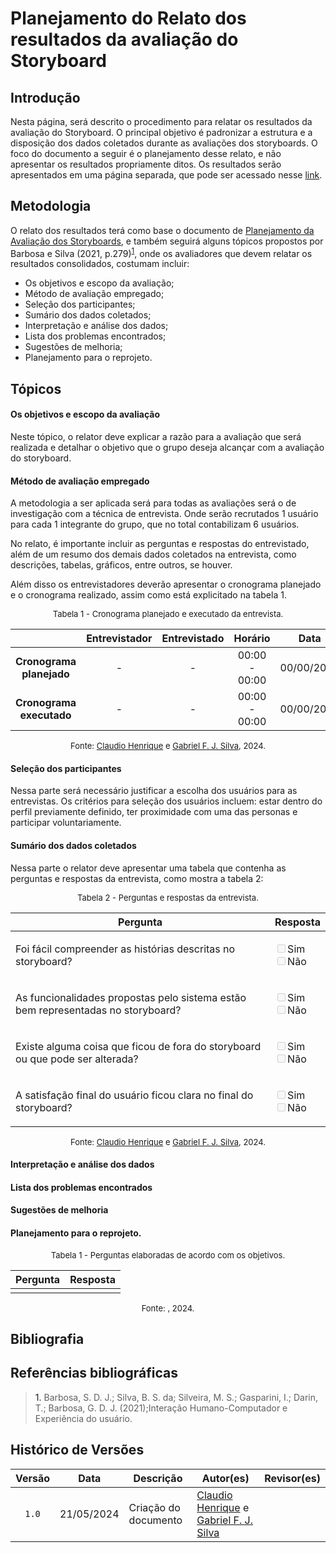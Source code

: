 # Planejamento do Relato dos resultados da avaliação do Storyboard

## Introdução

Nesta página, será descrito o procedimento para relatar os resultados da avaliação do Storyboard. O principal objetivo é padronizar a estrutura e a disposição dos dados coletados durante as avaliações dos storyboards. O foco do documento a seguir é o planejamento desse relato, e não apresentar os resultados propriamente ditos. Os resultados serão apresentados em uma página separada, que pode ser acessado nesse [link](https://interacao-humano-computador.github.io/2024.1-Correios/).

## Metodologia
O relato dos resultados terá como base o documento de [Planejamento da Avaliação dos Storyboards](), e também seguirá alguns tópicos propostos por Barbosa e Silva (2021, p.279)<sup><a href=#ref1>1</a></sup>, onde os avaliadores que devem relatar os resultados consolidados, costumam incluir:

- Os objetivos e escopo da avaliação;
- Método de avaliação empregado;
- Seleção dos participantes;
- Sumário dos dados coletados;
- Interpretação e análise dos dados;
- Lista dos problemas encontrados;
- Sugestões de melhoria;
- Planejamento para o reprojeto.


## Tópicos

#### Os objetivos e escopo da avaliação

Neste tópico, o relator deve explicar a razão para a avaliação que será realizada e detalhar o objetivo que o grupo deseja alcançar com a avaliação do storyboard.

#### Método de avaliação empregado

A metodologia a ser aplicada será para todas as avaliações será o de investigação com a técnica de entrevista. Onde serão recrutados 1 usuário para cada 1 integrante do grupo, que no total contabilizam 6 usuários.

No relato, é importante incluir as perguntas e respostas do entrevistado, além de um resumo dos demais dados coletados na entrevista, como descrições, tabelas, gráficos, entre outros, se houver.

Além disso os entrevistadores deverão apresentar o cronograma planejado e o cronograma realizado, assim como está explicitado na tabela 1.

<center>

<font size="2"><p style="text-align: center">Tabela 1 - Cronograma planejado e executado da entrevista.</p></font>


| | Entrevistador | Entrevistado | Horário | Data | Local | 
| :----: | :-----------: | :----------: | :-----: |:----:| :----:| 
| **Cronograma planejado** | - | - |00:00 - 00:00  | 00/00/2024  | Presencial | 
| **Cronograma executado** | - | - |00:00 - 00:00  | 00/00/2024  | Presencial | 


<font size="2"><p style="text-align: center">Fonte: [Claudio Henrique][ClaudioGH] e [Gabriel F. J. Silva][GabrielFGH], 2024.</p></font>

</center>


#### Seleção dos participantes

Nessa parte será necessário justificar a escolha dos usuários para as entrevistas. Os critérios para seleção dos usuários incluem: estar dentro do perfil previamente definido, ter proximidade com uma das personas e participar voluntariamente.

#### Sumário dos dados coletados

Nessa parte o relator deve apresentar uma tabela que contenha as perguntas e respostas da entrevista, como mostra a tabela 2:


<font size="2"><p style="text-align: center">Tabela 2 - Perguntas e respostas da entrevista.</p></font>

<center>

|Pergunta | Resposta |
|-|-|
| <p>Foi fácil compreender as histórias descritas no storyboard?</p> | <label><input type="checkbox" disabled>Sim</label><br><label><input type="checkbox" disabled>Não</label>  |
| <p> As funcionalidades propostas pelo sistema estão bem representadas no storyboard?</p> | <label><input type="checkbox" disabled>Sim</label><br><label><input type="checkbox" disabled>Não</label> |
| <p> Existe alguma coisa que ficou de fora do storyboard ou que pode ser alterada? </p> | <label><input type="checkbox" disabled>Sim</label><br><label><input type="checkbox" disabled>Não</label> |
| <p> A satisfação final do usuário ficou clara no final do storyboard? </p> | <label><input type="checkbox" disabled>Sim</label><br><label><input type="checkbox" disabled>Não</label> |


<font size="2"><p style="text-align: center">Fonte: [Claudio Henrique][ClaudioGH] e [Gabriel F. J. Silva][GabrielFGH], 2024.</p></font>

</center>

#### Interpretação e análise dos dados

#### Lista dos problemas encontrados

#### Sugestões de melhoria

#### Planejamento para o reprojeto.



<font size="2"><p style="text-align: center">Tabela 1 - Perguntas elaboradas de acordo com os objetivos.</p></font>

<center>

|Pergunta | Resposta |
|-|-|
| | |

</center>

<font size="2"><p style="text-align: center">Fonte: [](https://github.com/), 2024.</p></font>


## Bibliografia

## Referências bibliográficas

> <a id="ref1">1.</a> Barbosa, S. D. J.; Silva, B. S. da; Silveira, M. S.; Gasparini, I.; Darin, T.; Barbosa, G. D. J. (2021);Interação Humano-Computador e Experiência do usuário.


## Histórico de Versões

| Versão | Data | Descrição | Autor(es) | Revisor(es) |
| :----: | :--: | --------- | ----------- | ------ |
| `1.0`  | 21/05/2024 | Criação do documento |[Claudio Henrique][ClaudioGH] e [Gabriel F. J. Silva][GabrielFGH] | |

[ClaudioGH]: https://github.com/claudiohsc
[EliasGH]: https://github.com/EliasOliver21
[GabrielBGH]: https://github.com/Bertolazi
[GabrielFGH]: https://github.com/MMcLovin
[PabloGH]: https://github.com/pabloheika
[RicardoGH]: https://www.github.com/avmricardo